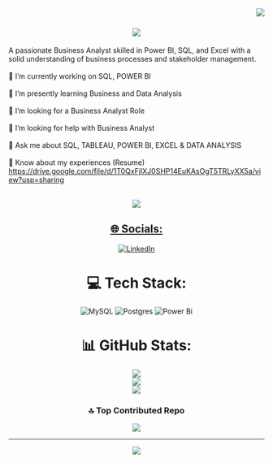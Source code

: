 <img align="right" src="https://visitor-badge.laobi.icu/badge?page_id=Reddy-project.ABOUT-ME" />

<h1 align="center">
    <img src="https://readme-typing-svg.herokuapp.com/?font=Righteous&size=35&center=true&vCenter=true&width=500&height=70&duration=4000&lines=Hi+There!+👋;+I'm+R Maheswar Reddy!;" />
</h1>

A passionate Business Analyst skilled in Power BI, SQL, and Excel with a solid understanding of business processes and stakeholder management. <br><br>🔭 I’m currently working on SQL, POWER BI<br><br> 🌱 I’m presently learning Business and Data Analysis<br> <br>👯 I’m looking for a Business Analyst Role<br><br>🤝 I’m looking for help with Business Analyst<br><br>💬 Ask me about SQL, TABLEAU, POWER BI, EXCEL & DATA ANALYSIS<br><br>📄 Know about my experiences (Resume) https://drive.google.com/file/d/1T0QxFjIXJ0SHP14EuKAsOgT5TRLyXX5a/view?usp=sharing<br><br><div align="center"> 
  <a href="mailto:pedro.sales.muniz@gmail.com">
    <img src="https://img.shields.io/badge/Gmail-333333?style=for-the-badge&logo=gmail&logoColor=red" />
    



## 🌐 Socials:
[![LinkedIn](https://img.shields.io/badge/LinkedIn-%230077B5.svg?logo=linkedin&logoColor=white)](https://linkedin.com/in/www.linkedin.com/in/r-maheswar-reddy1/) 

# 💻 Tech Stack:
![MySQL](https://img.shields.io/badge/mysql-4479A1.svg?style=for-the-badge&logo=mysql&logoColor=white) ![Postgres](https://img.shields.io/badge/postgres-%23316192.svg?style=for-the-badge&logo=postgresql&logoColor=white) ![Power Bi](https://img.shields.io/badge/power_bi-F2C811?style=for-the-badge&logo=powerbi&logoColor=black)
# 📊 GitHub Stats:
![](https://github-readme-stats.vercel.app/api?username=Reddy-project&theme=onedark&hide_border=false&include_all_commits=false&count_private=false)<br/>
![](https://github-readme-streak-stats.herokuapp.com/?user=Reddy-project&theme=onedark&hide_border=false)<br/>
![](https://github-readme-stats.vercel.app/api/top-langs/?username=Reddy-project&theme=onedark&hide_border=false&include_all_commits=false&count_private=false&layout=compact)

### 🔝 Top Contributed Repo
![](https://github-contributor-stats.vercel.app/api?username=Reddy-project&limit=5&theme=dark&combine_all_yearly_contributions=true)

---
[![](https://visitcount.itsvg.in/api?id=Reddy-project&icon=6&color=4)](https://visitcount.itsvg.in)

<!-- Proudly created with GPRM ( https://gprm.itsvg.in ) -->
